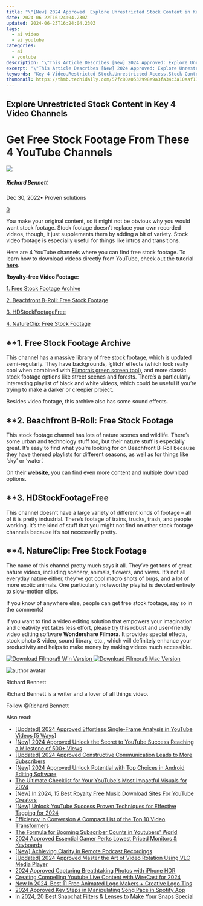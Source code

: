 ```yaml
---
title: "\"[New] 2024 Approved  Explore Unrestricted Stock Content in Key 4 Video Channels\""
date: 2024-06-22T16:24:04.230Z
updated: 2024-06-23T16:24:04.230Z
tags:
  - ai video
  - ai youtube
categories:
  - ai
  - youtube
description: "\"This Article Describes [New] 2024 Approved: Explore Unrestricted Stock Content in Key 4 Video Channels\""
excerpt: "\"This Article Describes [New] 2024 Approved: Explore Unrestricted Stock Content in Key 4 Video Channels\""
keywords: "Key 4 Video,Restricted Stock,Unrestricted Access,Stock Content View,Channel 4 Media,Free Stock Info,Unblocked EduStock"
thumbnail: https://thmb.techidaily.com/57fc80a0532998e9a3fa34c3a10aaf11a38c8a2570d6f12d0969979c5207b72c.jpg
---
```


## Explore Unrestricted Stock Content in Key 4 Video Channels

# Get Free Stock Footage From These 4 YouTube Channels

![](https://images.wondershare.com/filmora/article-images/richard-bennett.jpg)

##### Richard Bennett

 Dec 30, 2022• Proven solutions

[0](#commentsBoxSeoTemplate)

You make your original content, so it might not be obvious why you would want stock footage. Stock footage doesn’t replace your own recorded videos, though, it just supplements them by adding a bit of variety. Stock video footage is especially useful for things like intros and transitions.

Here are 4 YouTube channels where you can find free stock footage. To learn how to download videos directly from YouTube, check out the tutorial **[here](https://tools.techidaily.com/wondershare/filmora/download/)**.

**Royalty-free Video Footage:**

[1\. Free Stock Footage Archive](#freestockfootage)

[2\. Beachfront B-Roll: Free Stock Footage](#beachfront)

[3\. HDStockFootageFree](#hdstock)

[4\. NatureClip: Free Stock Footage](#natureclip)

## **1\. Free Stock Footage Archive

This channel has a massive library of free stock footage, which is updated semi-regularly. They have backgrounds, ‘glitch’ effects (which look really cool when combined with [Filmora’s green screen tool](https://tools.techidaily.com/wondershare/filmora/download/)), and more classic stock footage options like street scenes and forests. There’s a particularly interesting playlist of black and white videos, which could be useful if you’re trying to make a darker or creepier project.

Besides video footage, this archive also has some sound effects.

## **2\. Beachfront B-Roll: Free Stock Footage

This stock footage channel has lots of nature scenes and wildlife. There’s some urban and technology stuff too, but their nature stuff is especially great. It’s easy to find what you’re looking for on Beachfront B-Roll because they have themed playlists for different seasons, as well as for things like ‘sky’ or ‘water’.

On their **[website](http://www.beachfrontbroll.com/)**, you can find even more content and multiple download options.

## **3\. HDStockFootageFree

This channel doesn’t have a large variety of different kinds of footage – all of it is pretty industrial. There’s footage of trains, trucks, trash, and people working. It’s the kind of stuff that you might not find on other stock footage channels because it’s not necessarily pretty.

## **4\. NatureClip: Free Stock Footage

The name of this channel pretty much says it all. They’ve got tons of great nature videos, including scenery, animals, flowers, and views. It’s not all everyday nature either, they’ve got cool macro shots of bugs, and a lot of more exotic animals. One particularly noteworthy playlist is devoted entirely to slow-motion clips.

If you know of anywhere else, people can get free stock footage, say so in the comments!

If you want to find a video editing solution that empowers your imagination and creativity yet takes less effort, please try this robust and user-friendly video editing software **Wondershare Filmora**. It provides special effects, stock photo & video, sound library, etc., which will definitely enhance your productivity and helps to make money by making videos much accessible.

[![Download Filmora9 Win Version](https://images.wondershare.com/filmora/guide/download-btn-win.jpg) ](https://tools.techidaily.com/wondershare/filmora/download/) [![Download Filmora9 Mac Version](https://images.wondershare.com/filmora/guide/download-btn-mac.jpg) ](https://download.wondershare.com/filmora9-mac%5Ffull718.zip)

![author avatar](https://images.wondershare.com/filmora/article-images/richard-bennett.jpg)

Richard Bennett

Richard Bennett is a writer and a lover of all things video.

Follow @Richard Bennett


<ins class="adsbygoogle"
     style="display:block"
     data-ad-format="autorelaxed"
     data-ad-client="ca-pub-7571918770474297"
     data-ad-slot="1223367746"></ins>



<ins class="adsbygoogle"
     style="display:block"
     data-ad-client="ca-pub-7571918770474297"
     data-ad-slot="8358498916"
     data-ad-format="auto"
     data-full-width-responsive="true"></ins>

<span class="atpl-alsoreadstyle">Also read:</span>
<div><ul>
<li><a href="https://youtube-sure.techidaily.com/ed-2024-approved-effortless-single-frame-analysis-in-youtube-videos-5-ways/"><u>[Updated] 2024 Approved  Effortless Single-Frame Analysis in YouTube Videos [5 Ways]</u></a></li>
<li><a href="https://youtube-sure.techidaily.com/024-approved-unlock-the-secret-to-youtube-success-reaching-a-milestone-of-500plus-views/"><u>[New] 2024 Approved  Unlock the Secret to YouTube Success  Reaching a Milestone of 500+ Views</u></a></li>
<li><a href="https://youtube-sure.techidaily.com/ed-2024-approved-constructive-communication-leads-to-more-subscribers/"><u>[Updated] 2024 Approved  Constructive Communication Leads to More Subscribers</u></a></li>
<li><a href="https://youtube-sure.techidaily.com/024-approved-unlock-potential-with-top-choices-in-android-editing-software/"><u>[New] 2024 Approved  Unlock Potential with Top Choices in Android Editing Software</u></a></li>
<li><a href="https://youtube-sure.techidaily.com/ltimate-checklist-for-your-youtubes-most-impactful-visuals-for-2024/"><u>The Ultimate Checklist for Your YouTube's Most Impactful Visuals for 2024</u></a></li>
<li><a href="https://youtube-sure.techidaily.com/n-2024-15-best-royalty-free-music-download-sites-for-youtube-creators/"><u>[New] In 2024, 15 Best Royalty Free Music Download Sites For YouTube Creators</u></a></li>
<li><a href="https://youtube-sure.techidaily.com/nlock-youtube-success-proven-techniques-for-effective-tagging-for-2024/"><u>[New] Unlock YouTube Success  Proven Techniques for Effective Tagging for 2024</u></a></li>
<li><a href="https://youtube-sure.techidaily.com/iency-in-conversion-a-compact-list-of-the-top-10-video-transformers/"><u>Efficiency in Conversion  A Compact List of the Top 10 Video Transformers</u></a></li>
<li><a href="https://extra-information.techidaily.com/the-formula-for-booming-subscriber-counts-in-youtubers-world/"><u>The Formula for Booming Subscriber Counts in Youtubers' World</u></a></li>
<li><a href="https://desktop-recording.techidaily.com/2024-approved-essential-gamer-perks-lowest-priced-monitors-and-keyboards/"><u>2024 Approved  Essential Gamer Perks  Lowest Priced Monitors & Keyboards</u></a></li>
<li><a href="https://screen-sharing-recording.techidaily.com/new-achieving-clarity-in-remote-podcast-recordings/"><u>[New] Achieving Clarity in Remote Podcast Recordings</u></a></li>
<li><a href="https://screen-recording.techidaily.com/updated-2024-approved-master-the-art-of-video-rotation-using-vlc-media-player/"><u>[Updated] 2024 Approved  Master the Art of Video Rotation Using VLC Media Player</u></a></li>
<li><a href="https://extra-hints.techidaily.com/2024-approved-capturing-breathtaking-photos-with-iphone-hdr/"><u>2024 Approved  Capturing Breathtaking Photos with iPhone HDR</u></a></li>
<li><a href="https://youtube-video-recordings.techidaily.com/creating-compelling-youtube-live-content-with-wirecast-for-2024/"><u>Creating Compelling Youtube Live Content with WireCast for 2024</u></a></li>
<li><a href="https://ai-video-tools.techidaily.com/new-in-2024-best-11-free-animated-logo-makers-plus-creative-logo-tips/"><u>New In 2024, Best 11 Free Animated Logo Makers + Creative Logo Tips</u></a></li>
<li><a href="https://extra-approaches.techidaily.com/2024-approved-key-steps-in-manipulating-song-pace-in-spotify-app/"><u>2024 Approved  Key Steps in Manipulating Song Pace in Spotify App</u></a></li>
<li><a href="https://snapchat-videos.techidaily.com/in-2024-20-best-snapchat-filters-and-lenses-to-make-your-snaps-special/"><u>In 2024, 20 Best Snapchat Filters & Lenses to Make Your Snaps Special</u></a></li>
</ul></div>
